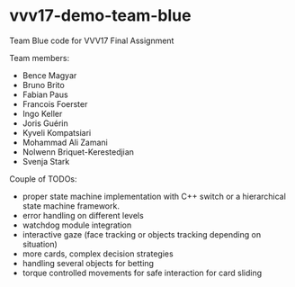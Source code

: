 # vvv17-demo-team-blue
Team Blue code for VVV17 Final Assignment

Team members:
* Bence Magyar
* Bruno Brito
* Fabian Paus
* Francois Foerster
* Ingo Keller
* Joris Guérin
* Kyveli Kompatsiari
* Mohammad Ali Zamani
* Nolwenn Briquet-Kerestedjian
* Svenja Stark


Couple of TODOs:
* proper state machine implementation with C++ switch or a hierarchical state machine framework.
* error handling on different levels
* watchdog module integration
* interactive gaze (face tracking or objects tracking depending on situation)
* more cards, complex decision strategies
* handling several objects for betting
* torque controlled movements for safe interaction for card sliding
